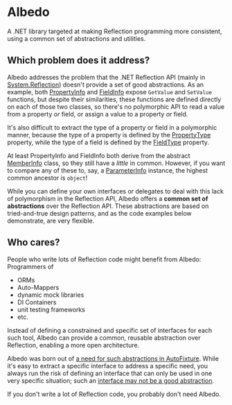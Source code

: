 Albedo
======

A .NET library targeted at making Reflection programming more consistent, using a common set of abstractions and utilities.

Which problem does it address?
------------------------------

Albedo addresses the problem that the .NET Reflection API (mainly in [System.Reflection](http://msdn.microsoft.com/en-us/library/system.reflection.aspx)) doesn't provide a set of good abstractions. As an example, both [PropertyInfo](http://msdn.microsoft.com/en-us/library/system.reflection.propertyinfo.aspx) and [FieldInfo](http://msdn.microsoft.com/en-us/library/system.reflection.fieldinfo.aspx) expose `GetValue` and `SetValue` functions, but despite their similarities, these functions are defined directly on each of those two classes, so there's no polymorphic API to read a value from a property *or* field, or assign a value to a property *or* field.

It's also difficult to extract the type of a property or field in a polymorphic manner, because the type of a property is defined by the [PropertyType](http://msdn.microsoft.com/en-us/library/system.reflection.propertyinfo.propertytype.aspx) property, while the type of a field is defined by the [FieldType](http://msdn.microsoft.com/en-us/library/system.reflection.fieldinfo.fieldtype.aspx) property.

At least PropertyInfo and FieldInfo both derive from the abstract [MemberInfo](http://msdn.microsoft.com/en-us/library/system.reflection.memberinfo.aspx) class, so they still have a *little* in common. However, if you want to compare any of these to, say, a [ParameterInfo](http://msdn.microsoft.com/en-us/library/system.reflection.parameterinfo.aspx) instance, the highest common ancestor is `object`!

While you can define your own interfaces or delegates to deal with this lack of polymorphism in the Reflection API, Albedo offers a **common set of abstractions** over the Reflection API. These abstractions are based on tried-and-true design patterns, and as the code examples below demonstrate, are very flexible.

Who cares?
----------

People who write lots of Reflection code might benefit from Albedo: Programmers of
- ORMs
- Auto-Mappers
- dynamic mock libraries
- DI Containers
- unit testing frameworks
- etc.

Instead of defining a constrained and specific set of interfaces for each such tool, Albedo can provide a common, reusable abstraction over Reflection, enabling a more open architecture.

Albedo was born out of [a need for such abstractions in AutoFixture](https://github.com/AutoFixture/AutoFixture/pull/171#discussion_r6505484). While it's easy to extract a specific interface to address a specific need, you always run the risk of defining an interface that can only be used in one very specific situation; such an [interface may not be a good abstraction](http://blog.ploeh.dk/2010/12/02/Interfacesarenotabstractions).

If you don't write a lot of Reflection code, you probably don't need Albedo.
